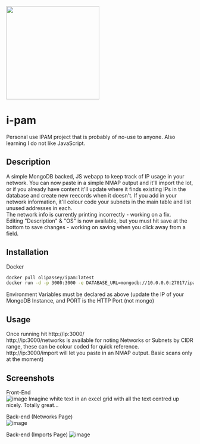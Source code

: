 <img src="https://github.com/OliPassey/ipam/assets/7745805/9aef48c4-7ed2-4644-9b76-0285144361dc" width="250px">  

# i-pam  
 Personal use IPAM project that is probably of no-use to anyone. Also learning I do not like JavaScript.

## Description
 A simple MongoDB backed, JS webapp to keep track of IP usage in your network. You can now paste in a simple NMAP output and it'll import the lot, or if you already have content it'll update where it finds existing IPs in the database and create new reecords when it doesn't. If you add in your network information, it'll colour code your subnets in the main table and list unused addresses in each.  
 The network info is currently printing incorrectly - working on a fix.  
 Editing "Description" & "OS" is now available, but you must hit save at the bottom to save changes - working on saving when you click away from a field.

## Installation
Docker
```bash
docker pull olipassey/ipam:latest
docker run -d -p 3000:3000 -e DATABASE_URL=mongodb://10.0.0.0:27017/ipam -e PORT=3000 --name ipam olipassey/ipam:latest
```
Environment Variables must be declared as above (update the IP of your MongoDB Instance, and PORT is the HTTP Port (not mongo)  

## Usage
Once running hit http://ip:3000/  
http://ip:3000/networks is available for noting Networks or Subnets by CIDR range, these can be colour coded for quick reference.  
http://ip:3000/import will let you paste in an NMAP output. Basic scans only at the moment)

## Screenshots
Front-End  
![image](https://github.com/OliPassey/ipam/assets/7745805/e470094e-3a9c-4a90-9313-258c9f3c025e)
Imagine white text in an excel grid with all the text centred up nicely. Totally great...

Back-end (Networks Page)  
![image](https://github.com/OliPassey/ipam/assets/7745805/85c7beaa-64a6-4bef-a98a-fb2f972282ff)

Back-end (Imports Page)
![image](https://github.com/OliPassey/ipam/assets/7745805/f205185e-328d-4825-82cd-6604d03acb76)
